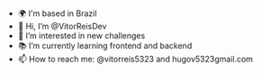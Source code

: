 - 🌍 I'm based in Brazil
- 👋 Hi, I’m @VitorReisDev
- 👀 I’m interested in new challenges
- 📚 I’m currently learning frontend and backend
- 📫 How to reach me: @vitorreis5323 and hugov5323gmail.com

<!---
VitorReisDev/VitorReisDev is a ✨ special ✨ repository because its `README.md` (this file) appears on your GitHub profile.
You can click the Preview link to take a look at your changes.
--->
